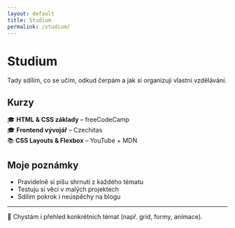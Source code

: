 ```yaml
---
layout: default
title: Studium
permalink: /studium/
---
```


# Studium

Tady sdílím, co se učím, odkud čerpám a jak si organizuji vlastní vzdělávání.

## Kurzy

🎓 **HTML & CSS základy** – freeCodeCamp  
🎓 **Frontend vývojář** – Czechitas  
📚 **CSS Layouts & Flexbox** – YouTube + MDN

## Moje poznámky

- Pravidelně si píšu shrnutí z každého tématu
- Testuju si věci v malých projektech
- Sdílím pokrok i neúspěchy na blogu

---

📝 Chystám i přehled konkrétních témat (např. grid, formy, animace).
